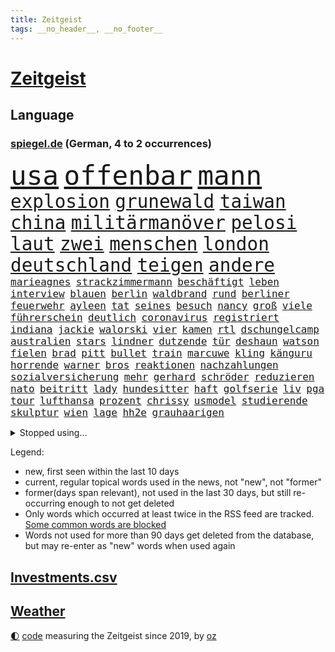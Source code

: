 ```yaml
---
title: Zeitgeist
tags: __no_header__, __no_footer__
---
```


# [Zeitgeist](https://oliz.io/zeitgeist/)

## Language

<h3><a href="https://www.spiegel.de" target="_blank">spiegel.de</a> (German, 4 to 2 occurrences)</h3>
<p style="font-family:monospace">
<span style="font-size:32pt"><a href="news_links.html#usa" class="current">usa</a></span>
<span style="font-size:32pt"><a href="news_links.html#offenbar" class="current">offenbar</a></span>
<span style="font-size:32pt"><a href="news_links.html#mann" class="current">mann</a></span>
<br>
<span style="font-size:22pt"><a href="news_links.html#explosion" class="current">explosion</a></span>
<span style="font-size:22pt"><a href="news_links.html#grunewald" class="new">grunewald</a></span>
<span style="font-size:22pt"><a href="news_links.html#taiwan" class="current">taiwan</a></span>
<span style="font-size:22pt"><a href="news_links.html#china" class="current">china</a></span>
<span style="font-size:22pt"><a href="news_links.html#militärmanöver" class="current">militärmanöver</a></span>
<span style="font-size:22pt"><a href="news_links.html#pelosi" class="current">pelosi</a></span>
<span style="font-size:22pt"><a href="news_links.html#laut" class="current">laut</a></span>
<span style="font-size:22pt"><a href="news_links.html#zwei" class="current">zwei</a></span>
<span style="font-size:22pt"><a href="news_links.html#menschen" class="current">menschen</a></span>
<span style="font-size:22pt"><a href="news_links.html#london" class="current">london</a></span>
<span style="font-size:22pt"><a href="news_links.html#deutschland" class="current">deutschland</a></span>
<span style="font-size:22pt"><a href="news_links.html#teigen" class="new">teigen</a></span>
<span style="font-size:22pt"><a href="news_links.html#andere" class="current">andere</a></span>
<br>
<span style="font-size:12pt"><a href="news_links.html#marieagnes" class="current">marieagnes</a></span>
<span style="font-size:12pt"><a href="news_links.html#strackzimmermann" class="current">strackzimmermann</a></span>
<span style="font-size:12pt"><a href="news_links.html#beschäftigt" class="current">beschäftigt</a></span>
<span style="font-size:12pt"><a href="news_links.html#leben" class="current">leben</a></span>
<span style="font-size:12pt"><a href="news_links.html#interview" class="current">interview</a></span>
<span style="font-size:12pt"><a href="news_links.html#blauen" class="current">blauen</a></span>
<span style="font-size:12pt"><a href="news_links.html#berlin" class="current">berlin</a></span>
<span style="font-size:12pt"><a href="news_links.html#waldbrand" class="current">waldbrand</a></span>
<span style="font-size:12pt"><a href="news_links.html#rund" class="current">rund</a></span>
<span style="font-size:12pt"><a href="news_links.html#berliner" class="current">berliner</a></span>
<span style="font-size:12pt"><a href="news_links.html#feuerwehr" class="current">feuerwehr</a></span>
<span style="font-size:12pt"><a href="news_links.html#ayleen" class="new">ayleen</a></span>
<span style="font-size:12pt"><a href="news_links.html#tat" class="current">tat</a></span>
<span style="font-size:12pt"><a href="news_links.html#seines" class="current">seines</a></span>
<span style="font-size:12pt"><a href="news_links.html#besuch" class="current">besuch</a></span>
<span style="font-size:12pt"><a href="news_links.html#nancy" class="current">nancy</a></span>
<span style="font-size:12pt"><a href="news_links.html#groß" class="current">groß</a></span>
<span style="font-size:12pt"><a href="news_links.html#viele" class="current">viele</a></span>
<span style="font-size:12pt"><a href="news_links.html#führerschein" class="current">führerschein</a></span>
<span style="font-size:12pt"><a href="news_links.html#deutlich" class="current">deutlich</a></span>
<span style="font-size:12pt"><a href="news_links.html#coronavirus" class="current">coronavirus</a></span>
<span style="font-size:12pt"><a href="news_links.html#registriert" class="current">registriert</a></span>
<span style="font-size:12pt"><a href="news_links.html#indiana" class="new">indiana</a></span>
<span style="font-size:12pt"><a href="news_links.html#jackie" class="current">jackie</a></span>
<span style="font-size:12pt"><a href="news_links.html#walorski" class="new">walorski</a></span>
<span style="font-size:12pt"><a href="news_links.html#vier" class="current">vier</a></span>
<span style="font-size:12pt"><a href="news_links.html#kamen" class="current">kamen</a></span>
<span style="font-size:12pt"><a href="news_links.html#rtl" class="current">rtl</a></span>
<span style="font-size:12pt"><a href="news_links.html#dschungelcamp" class="new">dschungelcamp</a></span>
<span style="font-size:12pt"><a href="news_links.html#australien" class="current">australien</a></span>
<span style="font-size:12pt"><a href="news_links.html#stars" class="current">stars</a></span>
<span style="font-size:12pt"><a href="news_links.html#lindner" class="current">lindner</a></span>
<span style="font-size:12pt"><a href="news_links.html#dutzende" class="current">dutzende</a></span>
<span style="font-size:12pt"><a href="news_links.html#tür" class="current">tür</a></span>
<span style="font-size:12pt"><a href="news_links.html#deshaun" class="current">deshaun</a></span>
<span style="font-size:12pt"><a href="news_links.html#watson" class="current">watson</a></span>
<span style="font-size:12pt"><a href="news_links.html#fielen" class="current">fielen</a></span>
<span style="font-size:12pt"><a href="news_links.html#brad" class="current">brad</a></span>
<span style="font-size:12pt"><a href="news_links.html#pitt" class="current">pitt</a></span>
<span style="font-size:12pt"><a href="news_links.html#bullet" class="new">bullet</a></span>
<span style="font-size:12pt"><a href="news_links.html#train" class="new">train</a></span>
<span style="font-size:12pt"><a href="news_links.html#marcuwe" class="new">marcuwe</a></span>
<span style="font-size:12pt"><a href="news_links.html#kling" class="new">kling</a></span>
<span style="font-size:12pt"><a href="news_links.html#känguru" class="current">känguru</a></span>
<span style="font-size:12pt"><a href="news_links.html#horrende" class="new">horrende</a></span>
<span style="font-size:12pt"><a href="news_links.html#warner" class="new">warner</a></span>
<span style="font-size:12pt"><a href="news_links.html#bros" class="new">bros</a></span>
<span style="font-size:12pt"><a href="news_links.html#reaktionen" class="current">reaktionen</a></span>
<span style="font-size:12pt"><a href="news_links.html#nachzahlungen" class="new">nachzahlungen</a></span>
<span style="font-size:12pt"><a href="news_links.html#sozialversicherung" class="new">sozialversicherung</a></span>
<span style="font-size:12pt"><a href="news_links.html#mehr" class="current">mehr</a></span>
<span style="font-size:12pt"><a href="news_links.html#gerhard" class="current">gerhard</a></span>
<span style="font-size:12pt"><a href="news_links.html#schröder" class="current">schröder</a></span>
<span style="font-size:12pt"><a href="news_links.html#reduzieren" class="current">reduzieren</a></span>
<span style="font-size:12pt"><a href="news_links.html#nato" class="current">nato</a></span>
<span style="font-size:12pt"><a href="news_links.html#beitritt" class="current">beitritt</a></span>
<span style="font-size:12pt"><a href="news_links.html#lady" class="current">lady</a></span>
<span style="font-size:12pt"><a href="news_links.html#hundesitter" class="new">hundesitter</a></span>
<span style="font-size:12pt"><a href="news_links.html#haft" class="current">haft</a></span>
<span style="font-size:12pt"><a href="news_links.html#golfserie" class="current">golfserie</a></span>
<span style="font-size:12pt"><a href="news_links.html#liv" class="current">liv</a></span>
<span style="font-size:12pt"><a href="news_links.html#pga" class="current">pga</a></span>
<span style="font-size:12pt"><a href="news_links.html#tour" class="current">tour</a></span>
<span style="font-size:12pt"><a href="news_links.html#lufthansa" class="current">lufthansa</a></span>
<span style="font-size:12pt"><a href="news_links.html#prozent" class="current">prozent</a></span>
<span style="font-size:12pt"><a href="news_links.html#chrissy" class="new">chrissy</a></span>
<span style="font-size:12pt"><a href="news_links.html#usmodel" class="current">usmodel</a></span>
<span style="font-size:12pt"><a href="news_links.html#studierende" class="current">studierende</a></span>
<span style="font-size:12pt"><a href="news_links.html#skulptur" class="current">skulptur</a></span>
<span style="font-size:12pt"><a href="news_links.html#wien" class="current">wien</a></span>
<span style="font-size:12pt"><a href="news_links.html#lage" class="current">lage</a></span>
<span style="font-size:12pt"><a href="news_links.html#hh2e" class="new">hh2e</a></span>
<span style="font-size:12pt"><a href="news_links.html#grauhaarigen" class="new">grauhaarigen</a></span>
</p>
<details>
<summary>Stopped using...</summary>
<p class="former" style="font-size:12pt">
belarus(651) lukaschenko(651) magdeburg(651) hinweisen(650) nannte(650) niveau(650) vorstand(650) auftakt(649) coronamaßnahmen(649) klimawandels(649) million(649) ausbreitung(648) behandlung(648) beruf(648) entschuldigt(648) gestohlen(648) lockdown(648) schnelle(648) theater(648) verzweifelt(648) 2015(647) ausgezeichnet(647) beamten(647) boeing(647) einstieg(647) hinterlassen(647) schadet(647) schlimm(647) schnee(647) stiftung(647) vorliegt(647) 12(646) abgeordneten(646) anleger(646) co(646) generalsekretär(646) hören(646) tieren(646) unmut(646) warentest(646) übergeben(646) becker(645) geduld(645) hongkong(645) hunde(645) interne(645) landtag(645) nigeria(645) radsport(645) verwendet(645) virologe(645) weitet(645) zurzeit(645) allianz(644) bekämpfung(644) bergen(644) carsten(644) coronawelle(644) humanitäre(644) innenministerium(644) keller(644) leichen(644) metropole(644) schiedsrichter(644) schien(644) verraten(644) anwälte(643) befand(643) beginnen(643) belarussische(643) beschluss(643) bundesländern(643) coronafälle(643) einzelne(643) favoriten(643) finanziell(643) lebens(643) morgen(643) planen(643) schwangere(643) spitze(643) trauer(643) vergangene(643) verschiebt(643) überprüft(643) demokratie(642) enger(642) konzentrieren(642) lastwagen(642) mediziner(642) parteitag(642) plaßmann(642) ringt(642) stuttmann(642) ausländische(641) berühmt(641) bisherige(641) dezember(641) einführen(641) entwickelt(641) erheben(641) medikamente(641) rechtsextremen(641) versagt(641) versorgt(641) werke(641) 33(640) anthony(640) bauen(640) befreit(640) billionen(640) demonstrationen(640) eingebrochen(640) florian(640) parteichef(640) tauchen(640) weltwirtschaft(640) wiederwahl(640) berichterstattung(639) bewertet(639) bilden(639) kontrolliert(639) krank(639) menschenrechte(639) reißt(639) weisen(639) entsprechende(638) fund(638) lesen(638) positive(638) rainer(638) scheiterte(638) schwindet(638) torhüter(638) umweltministerin(638) bewährungsstrafe(637) fußballer(637) gespielt(637) institut(637) rücken(637) schnelltests(637) schriftstellerin(637) verbindet(637) wähler(637) 90(636) belarussischen(636) hunderttausende(636) staats(636) 600(635) ausreichend(635) hotels(635) israels(635) lüge(635) meister(635) schwerem(635) verbreiten(635) billie(634) dich(634) eilish(634) nutzte(634) regiert(634) schmidt(634) unterstützer(634) verteidigungsministerium(634) wurzeln(634) begann(633) missbraucht(633) psychische(633) überraschung(633) einschränkungen(632) störung(632) virologen(632) überprüfen(632) ausmaß(631) dominanz(631) olympische(631) gespalten(630) jahrestag(630) tragödie(630) indonesien(629) motiv(629) 1500(628) ereignisse(628) kinos(628) begriff(627) fernsehen(627) klassiker(627) loswerden(627) monats(627) überlassen(627) 2030(626) einschätzung(626) vieles(626) februar(625) rechtzeitig(625) schrecken(625) steckte(625) vorteile(625) einnahmen(624) reichsten(624) amerikas(623) einiger(623) pandemiebekämpfung(623) großem(622) harten(622) wahrscheinlich(622) apps(621) griechischen(620) insolvenz(620) konferenz(620) landesweit(620) sitzung(620) rang(618) steffen(618) syrer(617) vermissen(617) vorwürfen(617) krisen(616) enorme(614) produziert(612) runden(612) provoziert(611) uhaft(610) wandel(610) afrikas(609) psychisch(609) smartphones(608) erfolgreichen(603) verschafft(603) abgeschlossen(602) wiedergewählt(602) palästinenser(597) farbe(590) strukturen(590) rolf(586) offener(584) rache(583) 58(573) gelangt(571) schiffe(565) kuba(556) schwangerschaftsabbrüche(547) glasgow(542) langjährige(540) diagnose(535) milliardär(531) bekannter(523) vormarsch(523) anfeindungen(518) ausstellung(514) verlusten(511) neuanfang(503) günstig(499) unverletzt(499) finanziellen(498) urteile(497) orte(489) gekippt(487) daily(469) mitverantwortlich(460) zwischenfall(454) 250(453) stoltenberg(449) geehrt(448) nötigen(439) grünes(435) auszeichnung(427) kugel(415) autofahrern(413) tennisstar(413) fossile(409) dorthin(408) psyche(406) argument(405) flohen(401) verschwörungsmythen(400) zusammenarbeiten(400) fehlte(394) berge(393) lee(391) leichten(390) rereportage(390) unwettern(390) tickets(389) terroranschlag(388) auswärtige(385) sichere(383) parteispitze(380) sowjetunion(380) norwegische(374) coup(373) tornado(373) assange(370) wikileaksgründer(370) chaotischen(369) ausgabe(367) venedig(367) cup(364) verurteilung(361) nrwministerpräsident(346) supermärkte(346) erweisen(345) handelsverband(344) analysten(339) nachträglich(339) angemeldet(336) löschen(332) binden(328) chappatte(327) anhängern(326) benedikt(326) achtjährige(324) vorhang(323) samsung(322) hansjoachim(321) müttern(319) scholz'(318) befreiung(316) zwölfjähriger(313) zorn(309) 12000(302) trage(299) protokoll(298) dringen(297) befragt(295) erzbischof(295) geburtstagsfeier(295) ostdeutschen(295) bitcoins(294) abtreibung(292) eindringlich(291) renten(291) umgebracht(291) games(290) straftaten(290) unerwünschte(288) auftritten(287) gefeuert(286) kunstwerke(286) basketballstar(284) aussichten(281) mr(281) presseschau(279) begrüßen(277) erneuerung(277) knappheit(276) nachziehen(276) kälte(272) coronalage(269) hendrik(269) wüst(269) abu(266) elke(266) heidenreich(266) mond(263) oppositionsführer(263) bedrängt(262) benutzt(260) unbekannter(260) feiertag(258) bayernprofi(255) zugeständnisse(254) baldwin(250) hinsicht(249) separatisten(249) sekunde(248) solcher(246) verwehrt(246) traditionell(243) ungestört(243) reine(241) verzögerungen(239) frisst(238) quält(238) versicherung(237) atlanta(236) aggressiven(235) strompreise(235) bewirken(233) lebenslang(233) museen(233) auseinandersetzungen(231) strafstoß(229) begehen(227) explodieren(226) gesteckt(226) schwein(226) tauschen(225) eva(224) beschossen(223) keeper(223) käme(223) mitleid(223) ministerinnen(222) versicherten(222) halte(218) positiver(218) texte(217) vergabe(217) falsches(216) swift(215) verteuert(215) totschlags(214) 87(213) stausee(213) verschiedenen(213) rätselhafter(210) einzelfall(206) erfurter(205) gottesdienst(205) chinesisches(203) gedenkt(203) nadal(203) bredouille(202) busse(201) g7staaten(198) verpflichtung(198) kannten(197) supermärkten(197) watzke(194) weiten(194) aufwendig(193) bescheren(192) kahn(192) kern(191) neuwagen(188) städtetag(188) absolut(187) jubiläum(187) verkaufte(185) hungersnöte(184) großeinsatz(182) austritt(180) jr(180) bonn(179) zerfallen(179) entführung(178) tischtennis(178) ukrainerin(176) einzel(175) kümmert(174) royal(174) verzweifeln(174) wahlrechtsreform(174) militärisch(173) teilten(173) aldi(172) felsen(172) reichlich(172) abzuwenden(170) ergeben(169) slowakei(169) aneinander(167) bitter(167) genaue(167) inselgruppe(167) weltkriegs(165) überzeugung(164) luftfahrt(163) sofortige(163) berlusconi(162) litauens(162) silvio(162) toryabgeordneter(160) billige(159) cyberangriff(158) iga(158) lohnen(158) m(158) schnellste(158) świątek(158) fraglich(157) gekämpft(157) à(157) kanadier(154) salah(154) 250000(153) bejubelt(153) campen(153) ohio(153) sturmböen(152) verwüstet(152) krasse(151) nestlé(150) polizistin(150) wilhelmshaven(150) eishockeyteam(149) augenzeugen(148) betrugs(146) mitgliedern(146) norwegischer(146) verhilft(146) rauchen(145) statements(145) triumphiert(145) vereinigung(145) beraterin(144) dreharbeiten(144) funktionäre(144) projekts(144) terroranschläge(144) überlebende(142) abdeslam(141) air(140) grey(140) mau(140) videoschalte(140) 03(139) ahnung(139) gestärkt(139) mittagspause(138) sklaverei(138) 19jährige(137) absagen(136) rechtsextremist(135) terror(135) zugesagt(135) betreiben(134) dienste(134) missbrauchsprozess(134) feierlichkeiten(132) stabil(132) anlässlich(131) gewitter(131) konkretisiert(131) misstrauisch(131) drohten(130) fritz(130) oleg(130) umbenannt(130) unsicher(130) gehoben(129) geschosse(128) spagat(128) offizieller(127) ressourcen(127) verteidigungsbündnis(127) mobil(126) söldner(126) vereinbaren(126) bekundet(125) hochrangigen(125) märkte(125) rubel(125) importe(124) willens(124) engagiert(123) fußballverband(122) jochen(122) riskant(122) h(121) heben(121) werken(121) beschreiben(120) empören(120) kriegsverbrechen(120) zugunglück(120) bombardierung(119) sorokin(119) absichtlich(118) bewusst(118) iwan(118) boxer(116) dylan(116) oligarchenjacht(116) 25jähriger(113) massenschlägerei(113) modernen(113) drücken(112) duda(112) glaube(112) interessantesten(112) trinkwasser(112) nuklearen(111) energieabhängigkeit(110) helm(110) reduzierung(110) vereinbarte(110) hahn(109) schnelleren(109) tätigkeit(109) ignorieren(108) zugelegt(108) traktoren(107) verfügt(107) beispiele(106) legalisieren(106) ultras(106) aramco(105) saudi(105) slowenien(105) wiedervereinigung(105) überlebenden(105) einkaufszentrum(104) lohnpreisspirale(104) tegernsee(104) mysteriöse(102) sachsenhausen(102) ten(102) dicke(101) nachrichtenagenturen(101) wiener(101) gaststätten(100) gerüstet(100) nico(100) zweifelhaft(100) bundeswirtschaftsminister(99) staatstragend(99) türkischer(99) abzusetzen(98) angeschlagene(98) jean(98) arkansas(97) bräutigam(97) g7(97) rennserie(97) treue(97) zusammenleben(97) erneuter(96) kriegsführung(96) speichern(95) schlappe(94) entgleiste(93) rekordniveau(93) rivalen(93) zeugnis(93) waggon(92) zerlegen(92) familienleben(91) gfkkonsumklima(91) heutiger(91) hiesige(91) teilnehmenden(91) abgeriegelt(90) lernrückstände(90) registrierte(90) schweriner(90) sonnenschein(90) umzugehen(90) verbreiteten(89) überwachungsvideos(89) aggressor(88) auslieferungen(88) doha(88) feiernder(88) klaveness(88) lise(88) telefonate(88) ukrainebotschafter(88) abfall(87) lass(87) schikane(87) behoben(86) exkanzlerin(86) ansteckungen(85) coronajahren(85) dystopie(85) vergehen(85) 24jährige(84) anschein(84) anschuldigungen(84) arminia(84) ausbeutung(84) erfreulicher(84) maximilian(84) qualifying(84) ufer(84) usmusiker(84) aufschwingt(83) ausgedacht(83) flügen(83) müde(83) thermometer(83) 75000(82) almuth(82) bergsteiger(82) billigen(82) einsetzt(82) endkunden(82) fahnder(82) festland(82) guardiola(82) jahrhundertflut(82) jesus(82) nationaltorhüterin(82) pep(82) schult(82) staatsballett(82) taifun(82) tierliebe(82) virtuelle(82) witze(82) zollkontrollen(82) gesamtsieg(81) islamist(81) junior(81) nachvollziehbar(81) schwert(81) sjewjerodonezk(81) touristenziel(81) veranstaltet(81) akteure(80) hilfreich(80) reif(80) umrüsten(80) weizenimporte(80) quellen(79) rüstungsindustrie(79) mischung(78) nils(78) südchinesischen(78) urlaubs(78) würdigung(78) einzukaufen(77) leonard(77) zelebriert(77) liiert(76) nrwregierung(76) überfüllten(76) nachtclub(75) niedersächsische(75) npd(75) rivalität(75) sau(75) angelique(74) ausfuhren(74) ferienhaus(74) gerichts(74) hitzig(74) hongkonger(74) ireland(74) kerber(74) schlamm(74) verkürzte(74) boateng(73) gäbe(73) nachschub(73) querdenken(73) virtuell(73) janine(72) lieferschwierigkeiten(72) unglücks(72) verfügbar(72) vorstellt(72) wütende(72) beratern(71) berüchtigter(71) hilfsleistungen(71) lettischen(71) niedrigere(71) regieren(71) usmetropole(71) wahre(71) wissler(71) 91jährige(70) bauchschmerzen(70) del(70) demokratien(70) medienmogul(70) usrapper(70) zusammenkunft(70) 84(69) gully(69) set(69) tennisprofis(69) topspielerin(69) umwegen(69) filmset(68) hurra(68) kay(68) nachnamen(68) schaulaufen(68) hochzeiten(67) maik(67) mittelfinger(67) scholz’(67) unterrichten(67) westjordanland(67) entbunden(66) exzentrischen(66) lösegeld(66) stießen(66) stoffen(66) verstrickt(66) zölle(66) abgeschaltet(65) bauboom(65) bestandteile(65) putinvertraute(65) stiehlt(65) tyrann(65) wissenschaftlern(65) alec(64) bett(64) eingewiesen(64) entwendet(64) ergebnissen(64) terrorakt(64) verhängnis(64) volksfest(64) fährte(63) g20gipfel(63) gucci(63) lagerte(63) meistertitel(63) schwerin(63) testlauf(63) verona(63) einzelner(62) gaza(62) gazastreifen(62) gegründeten(62) gun(62) klimakatastrophe(62) lesung(62) megan(62) symbolpolitik(62) wehrte(62) erfurt(61) ewigen(61) unbewohnbar(61) arbeitskosten(60) clans(60) intellektuelle(60) lautet(60) lngterminal(60) schutzschirm(60) zapfsäulen(60) extras(59) kartenzahlungen(59) seeleute(59) verwendete(59) ansprechen(58) bielefelder(58) dazwischen(58) gestohlene(58) hoeneß(58) treffens(58) uli(58) aufzutreten(57) befürworter(57) begnadigung(57) depot(57) inhaftierter(57) telefone(57) tuchels(57) usstausee(57) zumutung(57) andy(56) colorado(56) einflussnahme(56) finalserie(56) geldautomatensprenger(56) gewerkschaftsbund(56) stefanos(56) tsitsipas(56) 184(55) bedingung(55) coronaaufholprogramm(55) gelobt(55) schwangerschaftsabbrüchen(55) 44jähriger(54) akleh(54) entschädigungen(54) handelsketten(54) massivem(54) spree(54) 2004(53) hauptrolle(53) leonardo(53) parolen(53) reiseziel(53) shireen(53) truppenbesuch(53) alcaraz(52) batterietechnik(52) besitz(52) chefs(52) fynn(52) ibiza(52) kliemann(52) osteuropäer(52) sapega(52) sofia(52) verabredet(52) hilaire(51) laune(51) laurent(51) marcos(51) ministerposten(51) tödliches(51) wahlrechtskommission(51) bewirkt(50) queere(50) sprudeln(50) totalausfall(50) wiedergefunden(50) zeitreise(50) anerkennen(49) atomwaffenfähige(49) berufseinsteiger(49) brennende(49) f(49) herzlich(49) häftlinge(49) ladys(49) norweger(49) praxen(49) radikalisierte(49) ransomware(49) finalen(48) potentaten(48) schranken(48) situationen(48) trainings(48) transit(48) wohlstandsverlust(48) anzeige(47) beeinträchtigungen(47) erntete(47) gasförderung(47) royale(47) staatenverbund(47) ölkonzerne(47) ausgebucht(46) bekundeten(46) burnout(46) reality(46) restlichen(46) stockholm(46) todesangst(46) vollgas(46) dividende(45) rangers(45) zentralbankchef(45) 16jährigen(44) aufgeschoben(44) monatsgehalt(44) nervös(44) ostchinesischen(44) polizeigewalt(44) preisobergrenze(44) unfreiwillige(44) usabtreibungsrecht(44) warschaus(44) blitz(43) gravierend(43) killnet(43) monatelange(43) naturkatastrophen(43) pellmann(43) projektilen(43) ross(43) sören(43) ergattert(42) schicksale(42) schmerzensgeld(42) stammende(42) verzeihung(42) bayerischer(41) clevere(41) einheimischen(41) führungsstil(41) günstigen(41) handwerker(41) joshua(41) quälte(41) triumphierte(41) verbrennungsmotoren(41) burg(40) erkannt(40) ernährungssicherheit(40) literaturarchiv(40) marbach(40) rechtlich(40) schwarzgrüne(40) argentinischen(39) banksy(39) bundesligarückkehrer(39) crewmitglieder(39) etagenbetten(39) französischer(39) handfesten(39) hochzeitsfeier(39) lob(39) außerordentlichen(38) basquiat(38) jeanmichel(38) maverick(38) provozieren(38) rtlshow(38) senegal(38) studiert(38) theresa(38) adresse(37) borahansgrohe(37) festgefahrenen(37) gravierenden(37) jugendlicher(37) matches(37) mixed(37) schwuler(37) stanley(37) styles(37) anführen(36) freunden(36) monte(36) natonorderweiterung(36) radikalisierung(36) spiegeldatenanalyse(36) tschechischen(36) wachmann(36) ärmsten(36) 1938(35) 40stundenwoche(35) ada(35) deutete(35) erstligisten(35) gerichtstermin(35) hegerberg(35) kevinprince(35) margot(35) mitbewerber(35) nordamerikas(35) sportprofis(35) vereinsgeschichte(35) zelte(35) edeka(34) gärt(34) sprung(34) steueroasen(34) tankstellen(34) zulassung(34) arbeitgebern(33) attestiert(33) gesuchten(33) hopp(33) klubchef(33) konzertierte(33) schirdewan(33) selbsttest(33) theorie(33) verrennen(33) depeche(32) durchmesser(32) erreger(32) fletcher(32) g7treffen(32) guardian(32) sudan(32) alltags(31) amokläufer(31) arztpraxen(31) matchball(31) profi(31) bescheinigt(30) durchbrochen(30) geröll(30) notaufnahme(30) rettungskräften(30) zuhauf(30) übergewinnsteuer(30) again(29) bestzeit(29) fotografinnen(29) gerungen(29) kalif(29) regionalen(29) transportieren(29) finde(28) geschäftsmann(28) haften(28) intime(28) mitgliederversammlung(28) neuseelands(28) starstürmer(28) südchinesisches(28) zerrüttet(28) favre(27) kostenlosen(27) kriminalreporter(27) satelliten(27) coco(26) entgleisten(26) fälschungen(26) gauff(26) kutsche(26) reflektiert(26) unterging(26) vorläufigen(26) zusammenhängt(26) 500000(25) geschaffen(25) halter(25) ikea(25) kugeln(25) nhl(25) plakate(25) wohnmobil(25) achtjähriger(24) alzheimer(24) attraktiver(24) cruz(24) definieren(24) festzunehmen(24) kartell(24) ted(24) vorbeifahrende(24) zealand(24) zuwanderung(24) angerufen(23) appellierten(23) gewaltexzesse(23) götze(23) heide(23) klebt(23) vermeintliche(23) ärmeren(23) beast(22) begeht(22) biologie(22) eingespielt(22) ernsthafte(22) garmisch(22) nachbarschaft(22) prozessbeginn(22) sommerreisewelle(22) sowjetrepublik(22) tiroler(22) abonnenten(21) beherrschte(21) besänftigen(21) haien(21) kämen(21) mittwochvormittag(21) neustart(21) quälen(21) spiegelveranstaltung(21) bestie(20) gerüchten(20) gibraltar(20) gleichberechtigung(20) setzten(20) biontech(19) jubelte(19) kaltblütige(19) menasse(19) nordafrika(19) persönlicher(19) technologie(19) überschwemmen(19) 1990(18) bestürzung(18) flüssigkeit(18) g7gipfels(18) kompromisse(18) otte(18) these(18) torpedierte(18) totalenergies(18) älter(18) achtparteienregierung(17) aktienindex(17) reinhard(17) theo(17) worms(17) absurden(16) ausmaße(16) jobcenter(16) notenbanken(16) schwarzmeerhafen(16) wirksamkeit(16) zweikampf(16) bordeaux(15) wellbrock(15) 175(14) cyberangriffe(14) familienstücke(14) grüßen(14) humboldtuniversität(14) orlando(14) depression(13) drogenprobleme(13) expertenrat(13) helfe(13) siebziger(13) staatsbank(13) verlobte(13) zahlungsunfähigkeit(13) baumgart(12) coronasachverständigenrat(12) schwimmt(12) usbotschaft(12) aufgebot(11) cyberangriffen(11) prekär(11) total(11) tumulten(11) verspottet(11) warmen(11) überwunden(11)
</p>
</details>
<p>Legend:
<ul>
<li><span class="new">new</span>, first seen within the last 10 days</li>
<li><span class="current">current</span>, regular topical words used in the news, not "new", not "former"</li>
<li><span class="former">former(days span relevant)</span>, not used in the last 30 days, but still re-occurring enough to not get deleted</li>
<li>Only words which occurred at least twice in the RSS feed are tracked. <a href="language/filters.py">Some common words are blocked</a></li>
<li>Words not used for more than 90 days get deleted from the database, but may re-enter as "new" words when used again</li>
</ul>
</p>

## [Investments](investments.html)[.csv](investments.csv)

## [Weather](weather.html)

<footer>
<a href="javascript:toggleTheme()" class="nav">🌓</a>
<a href="https://github.com/ooz/zeitgeist">code</a> measuring the Zeitgeist since 2019, by <a href="https://oliz.io">oz</a>
</footer>
